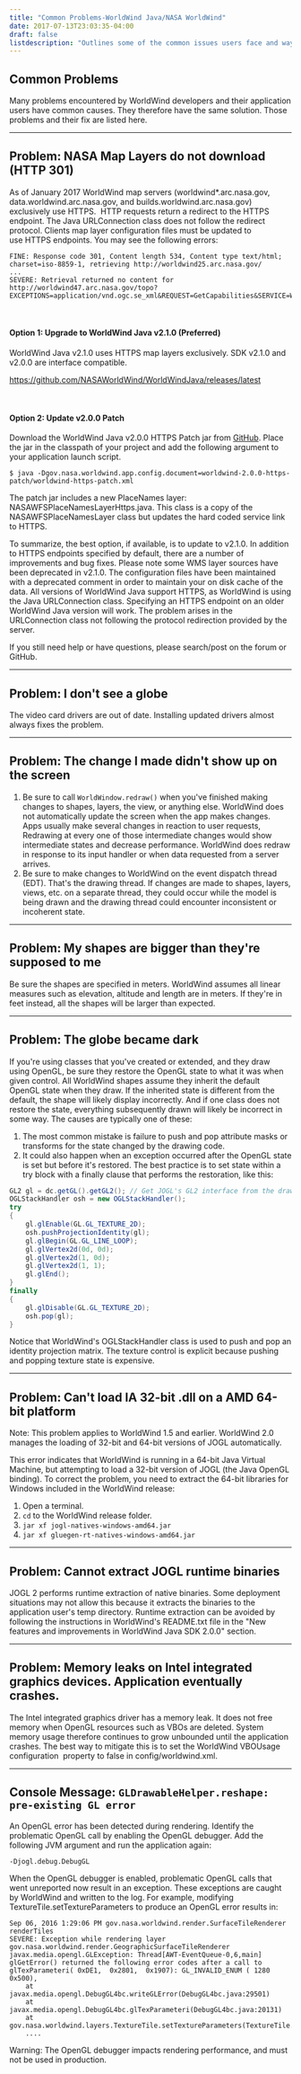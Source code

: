 ```yaml
---
title: "Common Problems-WorldWind Java/NASA WorldWind"
date: 2017-07-13T23:03:35-04:00
draft: false
listdescription: "Outlines some of the common issues users face and ways to resolve them."
---
```


## Common Problems

Many problems encountered by WorldWind developers and their application users have common causes. They therefore have the same solution. Those problems and their fix are listed here.

---

## Problem: NASA Map Layers do not download (HTTP 301)

As of January 2017 WorldWind map servers (worldwind*.arc.nasa.gov, data.worldwind.arc.nasa.gov, and builds.worldwind.arc.nasa.gov) exclusively use HTTPS.  HTTP requests return a redirect to the HTTPS endpoint. The Java URLConnection class does not follow the redirect protocol. Clients map layer configuration files must be updated to use HTTPS endpoints. You may see the following errors:

```
FINE: Response code 301, Content length 534, Content type text/html; charset=iso-8859-1, retrieving http://worldwind25.arc.nasa.gov/
...
SEVERE: Retrieval returned no content for http://worldwind47.arc.nasa.gov/topo?EXCEPTIONS=application/vnd.ogc.se_xml&REQUEST=GetCapabilities&SERVICE=WMS&VERSION=1.3.0
```

<br/>

#### Option 1: Upgrade to WorldWind Java v2.1.0 (Preferred)

WorldWind Java v2.1.0 uses HTTPS map layers exclusively. SDK v2.1.0 and v2.0.0 are interface compatible.

https://github.com/NASAWorldWind/WorldWindJava/releases/latest

<br/>

#### Option 2: Update v2.0.0 Patch

Download the WorldWind Java v2.0.0 HTTPS Patch jar from [GitHub](https://github.com/zglueck/worldwind-2.0.0-https-patch/releases). Place the jar in the classpath of your project and add the following argument to your application launch script.

```
$ java -Dgov.nasa.worldwind.app.config.document=worldwind-2.0.0-https-patch/worldwind-https-patch.xml
```

The patch jar includes a new PlaceNames layer: NASAWFSPlaceNamesLayerHttps.java. This class is a copy of the NASAWFSPlaceNamesLayer class but updates the hard coded service link to HTTPS.

To summarize, the best option, if available, is to update to v2.1.0. In addition to HTTPS endpoints specified by default, there are a number of improvements and bug fixes. Please note some WMS layer sources have been deprecated in v2.1.0. The configuration files have been maintained with a deprecated comment in order to maintain your on disk cache of the data. All versions of WorldWind Java support HTTPS, as WorldWind is using the Java URLConnection class. Specifying an HTTPS endpoint on an older WorldWind Java version will work. The problem arises in the URLConnection class not following the protocol redirection provided by the server.

If you still need help or have questions, please search/post on the forum or GitHub.

---

## Problem: I don't see a globe

The video card drivers are out of date. Installing updated drivers almost always fixes the problem.

---

## Problem: The change I made didn't show up on the screen

1. Be sure to call `WorldWindow.redraw()` when you've finished making changes to shapes, layers, the view, or anything else. WorldWind does not automatically update the screen when the app makes changes. Apps usually make several changes in reaction to user requests, Redrawing at every one of those intermediate changes would show intermediate states and decrease performance. WorldWind does redraw in response to its input handler or when data requested from a server arrives.
2. Be sure to make changes to WorldWind on the event dispatch thread (EDT). That's the drawing thread. If changes are made to shapes, layers, views, etc. on a separate thread, they could occur while the model is being drawn and the drawing thread could encounter inconsistent or incoherent state.

---

## Problem: My shapes are bigger than they're supposed to me

Be sure the shapes are specified in meters. WorldWind assumes all linear measures such as elevation, altitude and length are in meters. If they're in feet instead, all the shapes will be larger than expected.

---

## Problem: The globe became dark

If you're using classes that you've created or extended, and they draw using OpenGL, be sure they restore the OpenGL state to what it was when given control. All WorldWind shapes assume they inherit the default OpenGL state when they draw. If the inherited state is different from the default, the shape will likely display incorrectly. And if one class does not restore the state, everything subsequently drawn will likely be incorrect in some way. The causes are typically one of these:
1. The most common mistake is failure to push and pop attribute masks or transforms for the state changed by the drawing code.
2. It could also happen when an exception occurred after the OpenGL state is set but before it's restored. The best practice is to set state within a try block with a finally clause that performs the restoration, like this:
```java
GL2 gl = dc.getGL().getGL2(); // Get JOGL's GL2 interface from the draw context.
OGLStackHandler osh = new OGLStackHandler();
try
{
    gl.glEnable(GL.GL_TEXTURE_2D);
    osh.pushProjectionIdentity(gl);
    gl.glBegin(GL.GL_LINE_LOOP);
    gl.glVertex2d(0d, 0d);
    gl.glVertex2d(1, 0d);
    gl.glVertex2d(1, 1);
    gl.glEnd();
}
finally
{
    gl.glDisable(GL.GL_TEXTURE_2D);
    osh.pop(gl);
}
```
Notice that WorldWind's OGLStackHandler class is used to push and pop an identity projection matrix. The texture control is explicit because pushing and popping texture state is expensive.

---

## Problem: Can't load IA 32-bit .dll on a AMD 64-bit platform

Note: This problem applies to WorldWind 1.5 and earlier. WorldWind 2.0 manages the loading of 32-bit and 64-bit versions of JOGL automatically.

This error indicates that WorldWind is running in a 64-bit Java Virtual Machine, but attempting to load a 32-bit version of JOGL (the Java OpenGL binding). To correct the problem, you need to extract the 64-bit libraries for Windows included in the WorldWind release:

1. Open a terminal.
2. `cd` to the WorldWind release folder.
3. `jar xf jogl-natives-windows-amd64.jar`
4. `jar xf gluegen-rt-natives-windows-amd64.jar`

---

## Problem: Cannot extract JOGL runtime binaries

JOGL 2 performs runtime extraction of native binaries. Some deployment situations may not allow this because it extracts the binaries to the application user's temp directory. Runtime extraction can be avoided by following the instructions in WorldWind's README.txt file in the "New features and improvements in WorldWind Java SDK 2.0.0" section.

---

## Problem: Memory leaks on Intel integrated graphics devices. Application eventually crashes.

The Intel integrated graphics driver has a memory leak. It does not free memory when OpenGL resources such as VBOs are deleted. System memory usage therefore continues to grow unbounded until the application crashes. The best way to mitigate this is to set the WorldWind VBOUsage configuration  property to false in config/worldwind.xml.

---

## Console Message: `GLDrawableHelper.reshape: pre-existing GL error`

An OpenGL error has been detected during rendering. Identify the problematic OpenGL call by enabling the OpenGL debugger. Add the following JVM argument and run the application again:

```
-Djogl.debug.DebugGL
```

When the OpenGL debugger is enabled, problematic OpenGL calls that went unreported now result in an exception. These exceptions are caught by WorldWind and written to the log. For example, modifying TextureTile.setTextureParameters to produce an OpenGL error results in:

```
Sep 06, 2016 1:29:06 PM gov.nasa.worldwind.render.SurfaceTileRenderer renderTiles
SEVERE: Exception while rendering layer gov.nasa.worldwind.render.GeographicSurfaceTileRenderer
javax.media.opengl.GLException: Thread[AWT-EventQueue-0,6,main] glGetError() returned the following error codes after a call to glTexParameteri( 0xDE1,  0x2801,  0x1907): GL_INVALID_ENUM ( 1280 0x500), 
    at javax.media.opengl.DebugGL4bc.writeGLError(DebugGL4bc.java:29501)
    at javax.media.opengl.DebugGL4bc.glTexParameteri(DebugGL4bc.java:20131)
    at gov.nasa.worldwind.layers.TextureTile.setTextureParameters(TextureTile.java:397)
    ....
```

Warning: The OpenGL debugger impacts rendering performance, and must not be used in production.
